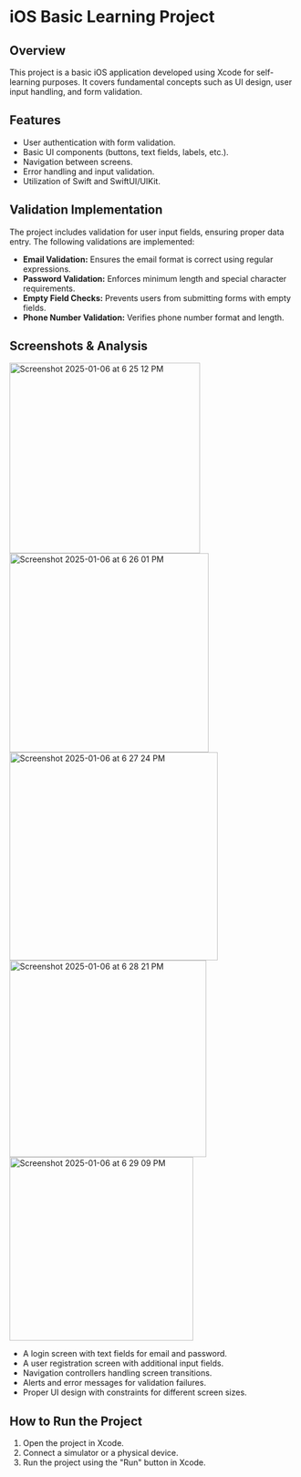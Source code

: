 # iOS Basic Learning Project

## Overview
This project is a basic iOS application developed using Xcode for self-learning purposes. It covers fundamental concepts such as UI design, user input handling, and form validation.

## Features
- User authentication with form validation.
- Basic UI components (buttons, text fields, labels, etc.).
- Navigation between screens.
- Error handling and input validation.
- Utilization of Swift and SwiftUI/UIKit.

## Validation Implementation
The project includes validation for user input fields, ensuring proper data entry. The following validations are implemented:
- **Email Validation:** Ensures the email format is correct using regular expressions.
- **Password Validation:** Enforces minimum length and special character requirements.
- **Empty Field Checks:** Prevents users from submitting forms with empty fields.
- **Phone Number Validation:** Verifies phone number format and length.

## Screenshots & Analysis
<img width="334" alt="Screenshot 2025-01-06 at 6 25 12 PM" src="https://github.com/user-attachments/assets/01151e9a-c4ab-4328-a152-87bb35945a80" />
<img width="349" alt="Screenshot 2025-01-06 at 6 26 01 PM" src="https://github.com/user-attachments/assets/66a1da4c-a943-4123-bde5-03419a8607ef" />
<img width="365" alt="Screenshot 2025-01-06 at 6 27 24 PM" src="https://github.com/user-attachments/assets/4625fdb6-90f7-4aca-9aa1-4fb5a23eabde" />
<img width="345" alt="Screenshot 2025-01-06 at 6 28 21 PM" src="https://github.com/user-attachments/assets/da6ba65c-6603-4529-a8bf-b8a65d66296e" />
<img width="322" alt="Screenshot 2025-01-06 at 6 29 09 PM" src="https://github.com/user-attachments/assets/9330ad19-3aa4-4afe-b719-e6dafd54d65a" />

- A login screen with text fields for email and password.
- A user registration screen with additional input fields.
- Navigation controllers handling screen transitions.
- Alerts and error messages for validation failures.
- Proper UI design with constraints for different screen sizes.

## How to Run the Project
1. Open the project in Xcode.
2. Connect a simulator or a physical device.
3. Run the project using the "Run" button in Xcode.



